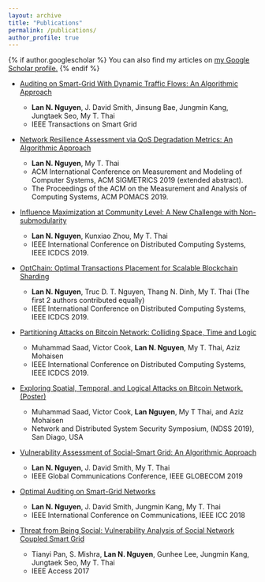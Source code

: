 ```yaml
---
layout: archive
title: "Publications"
permalink: /publications/
author_profile: true
---
```


{% if author.googlescholar %}
  You can also find my articles on <u><a href="{{author.googlescholar}}">my Google Scholar profile</a>.</u>
{% endif %}

<!-- {% include base_path %} -->
* [Auditing on Smart-Grid With Dynamic Traffic Flows: An Algorithmic Approach](https://lannn2410.github.io/publications/tsg2020/) 
  * **Lan N. Nguyen**, J. David Smith, Jinsung Bae, Jungmin Kang, Jungtaek Seo, My T. Thai
  * IEEE Transactions on Smart Grid

* [Network Resilience Assessment via QoS Degradation Metrics: An Algorithmic Approach](https://lannn2410.github.io/publications/sigmetrics2019/) 
  * **Lan N. Nguyen**, My T. Thai
  * ACM International Conference on Measurement and Modeling of Computer Systems, ACM SIGMETRICS 2019 (extended abstract).
  * The Proceedings of the ACM on the Measurement and Analysis of Computing Systems, ACM POMACS 2019.

* [Influence Maximization at Community Level: A New Challenge with Non-submodularity](https://lannn2410.github.io/publications/icdcs2019/) 
  * **Lan N. Nguyen**, Kunxiao Zhou, My T. Thai
  * IEEE International Conference on Distributed Computing Systems, IEEE ICDCS 2019. 

* [OptChain: Optimal Transactions Placement for Scalable Blockchain Sharding](https://lannn2410.github.io/publications/icdcs2019truc/) 
  * **Lan N. Nguyen**, Truc D. T. Nguyen, Thang N. Dinh, My T. Thai (The first 2 authors contributed equally)
  * IEEE International Conference on Distributed Computing Systems, IEEE ICDCS 2019. 

* [Partitioning Attacks on Bitcoin Network: Colliding Space, Time and Logic](https://lannn2410.github.io/publications/icdcs2019saad/) 
  * Muhammad Saad, Victor Cook, **Lan N. Nguyen**, My T. Thai, Aziz Mohaisen
  * IEEE International Conference on Distributed Computing Systems, IEEE ICDCS 2019. 

* [Exploring Spatial, Temporal, and Logical Attacks on Bitcoin Network. (Poster)](https://arxiv.org/pdf/1902.03636.pdf) 
  * Muhammad Saad, Victor Cook, **Lan Nguyen**, My T Thai, and Aziz Mohaisen
  * Network and Distributed System Security Symposium, (NDSS 2019), San Diago, USA

* [Vulnerability Assessment of Social-Smart Grid: An Algorithmic Approach](https://lannn2410.github.io/publications/globecom2019/)
  * **Lan N. Nguyen**, J. David Smith, My T. Thai
  * IEEE Global Communications Conference, IEEE GLOBECOM 2019

* [Optimal Auditing on Smart-Grid Networks](https://lannn2410.github.io/publications/icc2018/)
  * **Lan N. Nguyen**, J. David Smith, Jungmin Kang, My T. Thai
  * IEEE International Conference on Communications, IEEE ICC 2018

* [Threat from Being Social: Vulnerability Analysis of Social Network Coupled Smart Grid](https://ieeexplore.ieee.org/document/8017402)
  * Tianyi Pan, S. Mishra, **Lan N. Nguyen**, Gunhee Lee, Jungmin Kang, Jungtaek Seo, My T. Thai
  * IEEE Access 2017

<!-- {% for post in site.publications reversed %}
  {% include archive-single.html %}
{% endfor %} -->

